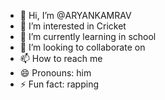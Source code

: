 - 👋 Hi, I’m @ARYANKAMRAV
- 👀 I’m interested in Cricket 
- 🌱 I’m currently learning in school
- 💞️ I’m looking to collaborate on 
- 📫 How to reach me 
- 😄 Pronouns: him
- ⚡ Fun fact: rapping

<!---
ARYANKAMRAV/ARYANKAMRAV is a ✨ special ✨ repository because its `README.md` (this file) appears on your GitHub profile.
You can click the Preview link to take a look at your changes.
--->
